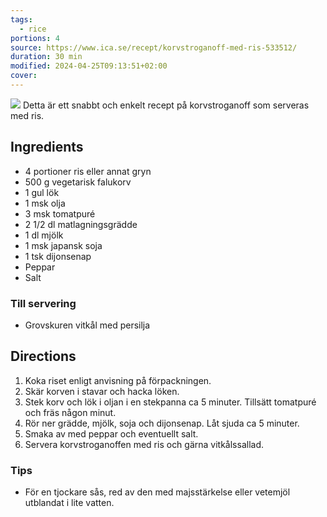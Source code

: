 ```yaml
---
tags:
  - rice
portions: 4
source: https://www.ica.se/recept/korvstroganoff-med-ris-533512/
duration: 30 min
modified: 2024-04-25T09:13:51+02:00
cover: 
---
```

![](https://assets.icanet.se/e_sharpen:80,q_auto,dpr_1.25,w_718,h_718,c_lfill/imagevaultfiles/id_223427/cf_259/korvstroganoff_med_ris.jpg)
Detta är ett snabbt och enkelt recept på korvstroganoff som serveras med ris.

## Ingredients

- 4 portioner ris eller annat gryn
- 500 g vegetarisk falukorv
- 1 gul lök
- 1 msk olja
- 3 msk tomatpuré
- 2 1/2 dl matlagningsgrädde
- 1 dl mjölk
- 1 msk japansk soja
- 1 tsk dijonsenap
- Peppar
- Salt

### Till servering
- Grovskuren vitkål med persilja

## Directions
1. Koka riset enligt anvisning på förpackningen.
2. Skär korven i stavar och hacka löken.
3. Stek korv och lök i oljan i en stekpanna ca 5 minuter. Tillsätt tomatpuré och fräs någon minut.
4. Rör ner grädde, mjölk, soja och dijonsenap. Låt sjuda ca 5 minuter.
5. Smaka av med peppar och eventuellt salt.
6. Servera korvstroganoffen med ris och gärna vitkålssallad.

### Tips
- För en tjockare sås, red av den med majsstärkelse eller vetemjöl utblandat i lite vatten.
